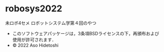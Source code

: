 # robosys2022
未ロボ4セメ ロボットシステム学第４回のやつ

- このソフトウェアパッケージは，3条項BSDライセンスの下，再頒布および使用が許可されます．
- © 2022 Aso Hidetoshi
